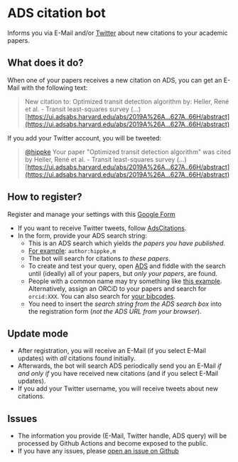 ADS citation bot
====================
Informs you via E-Mail and/or [Twitter](https://twitter.com/AdsCitations) about new citations to your academic papers.

## What does it do?
When one of your papers receives a new citation on ADS, you can get an E-Mail with the following text:

> New citation to:
Optimized transit detection algorithm
by: Heller, René et al. - Transit least-squares survey (...)
[https://ui.adsabs.harvard.edu/abs/2019A%26A...627A..66H/abstract](https://ui.adsabs.harvard.edu/abs/2019A%26A...627A..66H/abstract)


If you add your Twitter account, you will be tweeted:

> [@hippke](https://twitter.com/hippke) Your paper "Optimized transit detection algorithm" 
was cited by Heller, René et al. - Transit least-squares survey (...) 
[https://ui.adsabs.harvard.edu/abs/2019A%26A...627A..66H/abstract](https://ui.adsabs.harvard.edu/abs/2019A%26A...627A..66H/abstract)

## How to register?
Register and manage your settings with this [Google Form](https://docs.google.com/forms/d/e/1FAIpQLSdIcdU7t96Qby8bgQXVGxA8iuT2KVCbrEJWegKXV2utXAGioQ/viewform?vc=0&c=0&w=1&usp=mail_form_link) 
- If you want to receive Twitter tweets, follow [AdsCitations](https://twitter.com/AdsCitations).
- In the form, provide your ADS search string:
  - This is an ADS search which yields *the papers you have published*.
  - [For example](https://ui.adsabs.harvard.edu/search/q=%20author%3A%22hippke%2Cm.%22&sort=date%20desc%2C%20bibcode%20desc&p_=0): `author:hippke,m`
  - The bot will search for citations *to these papers*.
  - To create and test your query, open [ADS](https://ui.adsabs.harvard.edu/) and fiddle with the search until (ideally) all of your papers, but *only your papers*, are found.
  - People with a common name may try something like [this example](https://ui.adsabs.harvard.edu/search/q=author%3A(%22Heller%2C%20R%22)%20AND%20NOT%20author%3A%22Sarkar%2C%20S%22%20AND%20NOT%20author%3A%22Abdou%2C%20Y%22%20AND%20pubdate%3A%5B2009-01%20TO%209999-12%5D%20AND%20database%3Aastronomy%20AND%20property%3Arefereed&sort=date%20desc%2C%20bibcode%20desc&p_=0). Alternatively, assign an ORCiD to your papers and search for `orcid:XXX`. You can also search for [your bibcodes](https://ui.adsabs.harvard.edu/search/fl=identifier%2C%5Bcitations%5D%2Cabstract%2Caff%2Cauthor%2Cbibcode%2Ccitation_count%2Ccomment%2Cdoi%2Cid%2Ckeyword%2Cpage%2Cproperty%2Cpub%2Cpub_raw%2Cpubdate%2Cpubnote%2Cread_count%2Ctitle%2Cvolume%2Clinks_data%2Cesources%2Cdata%2Ccitation_count_norm%2Cemail%2Cdoctype&q=bibcode%3A(2019IJAsB..18..393H%20OR%202019AJ....158..143H)&rows=25&sort=date%20desc%2C%20bibcode%20desc&start=0&p_=0).
  - You need to insert the *search string from the ADS search box* into the registration form (*not the ADS URL from your browser*).

## Update mode
- After registration, you will receive an E-Mail (if you select E-Mail updates) with *all* citations found initially.
- Afterwards, the bot will search ADS periodically send you an E-Mail *if and only if* you have received new citations (and if you select E-Mail updates).
- If you add your Twitter username, you will receive tweets about new citations.

## Issues
- The information you provide (E-Mail, Twitter handle, ADS query) will be processed by Github Actions and become exposed to the public.
- If you have any issues, please [open an issue on Github](https://github.com/hippke/adsbot/issues)
